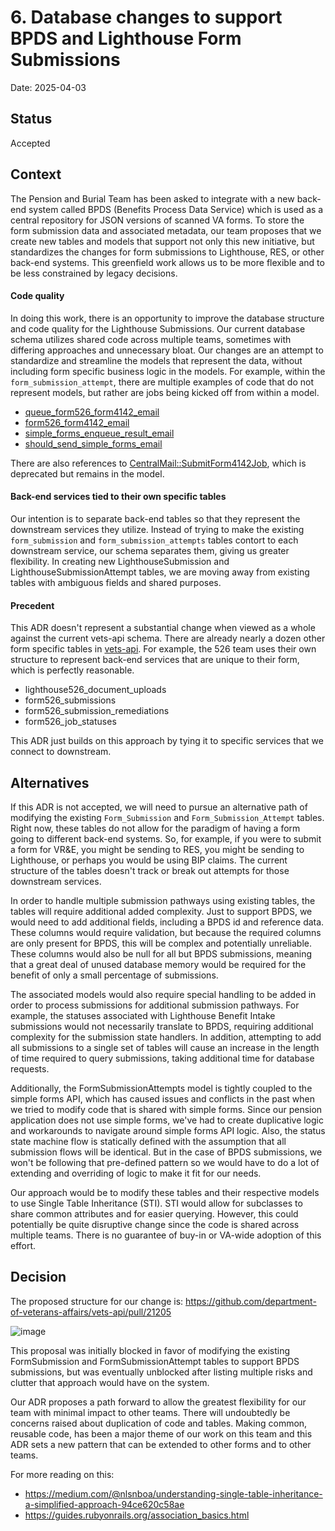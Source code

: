 # 6. Database changes to support BPDS and Lighthouse Form Submissions

Date: 2025-04-03

## Status

Accepted

## Context

The Pension and Burial Team has been asked to integrate with a new back-end system called BPDS (Benefits Process Data Service) which is used as a central repository for JSON versions of scanned VA forms.  To store the form submission data and associated metadata, our team proposes that we create new tables and models that support not only this new initiative, but standardizes the changes for form submissions to Lighthouse, RES, or other back-end systems.  This greenfield work allows us to be more flexible and to be less constrained by legacy decisions.  

#### **Code quality**
In doing this work, there is an opportunity to improve the database structure and code quality for the Lighthouse Submissions.  Our current database schema utilizes shared code across multiple teams, sometimes with differing approaches and unnecessary bloat.   Our changes are an attempt to standardize and streamline the models that represent the data, without including form specific business logic in the models.   For example, within the `form_submission_attempt`, there are multiple examples of code that do not represent models, but rather are jobs being kicked off from within a model.  
- [queue_form526_form4142_email](https://github.com/department-of-veterans-affairs/vets-api/blob/master/app/models/form_submission_attempt.rb#L116)
- [form526_form4142_email](https://github.com/department-of-veterans-affairs/vets-api/blob/master/app/models/form_submission_attempt.rb#L106)
- [simple_forms_enqueue_result_email](https://github.com/department-of-veterans-affairs/vets-api/blob/master/app/models/form_submission_attempt.rb#L140)
- [should_send_simple_forms_email](https://github.com/department-of-veterans-affairs/vets-api/blob/master/app/models/form_submission_attempt.rb#L136C7-L136C37)

There are also references to [CentralMail::SubmitForm4142Job](https://github.com/department-of-veterans-affairs/vets-api/blob/master/app/models/form_submission_attempt.rb#L128), which is deprecated but remains in the model.

#### Back-end services tied to their own specific tables
Our intention is to separate back-end tables so that they represent the downstream services they utilize.  Instead of trying to make the existing `form_submission` and `form_submission_attempts` tables contort to each downstream service, our schema separates them, giving us greater flexibility.  In creating new LighthouseSubmission and LighthouseSubmissionAttempt tables, we are moving away from existing tables with ambiguous fields and shared purposes. 

#### Precedent
This ADR doesn't represent a substantial change when viewed as a whole against the current vets-api schema.  There are already nearly a dozen other form specific tables in [vets-api](https://github.com/department-of-veterans-affairs/vets-api/blob/master/db/schema.rb).  For example, the 526 team uses their own structure to represent back-end services that are unique to their form, which is perfectly reasonable.  
- lighthouse526_document_uploads
- form526_submissions
- form526_submission_remediations
- form526_job_statuses

This ADR just builds on this approach by tying it to specific services that we connect to downstream.

## Alternatives
If this ADR is not accepted, we will need to pursue an alternative path of modifying the existing `Form_Submission` and `Form_Submission_Attempt` tables.  Right now, these tables do not allow for the paradigm of having a form going to different back-end systems.  So, for example, if you were to submit a form for VR&E, you might be sending to RES, you might be sending to Lighthouse, or perhaps you would be using BIP claims.  The current structure of the tables doesn't track or break out attempts for those downstream services. 

In order to handle multiple submission pathways using existing tables, the tables will require additional added complexity. Just to support BPDS, we would need to add additional fields, including a BPDS id and reference data. These columns would require validation, but because the required columns are only present for BPDS, this will be complex and potentially unreliable. These columns would also be null for all but BPDS submissions, meaning that a great deal of unused database memory would be required for the benefit of only a small percentage of submissions. 

The associated models would also require special handling to be added in order to process submissions for additional submission pathways. For example, the statuses associated with Lighthouse Benefit Intake submissions would not necessarily translate to BPDS, requiring additional complexity for the submission state handlers.
In addition, attempting to add all submissions to a single set of tables will cause an increase in the length of time required to query submissions, taking additional time for database requests.  

Additionally, the FormSubmissionAttempts model is tightly coupled to the simple forms API, which has caused issues and conflicts in the past when we tried to modify code that is shared with simple forms. Since our pension application does not use simple forms, we've had to create duplicative logic and workarounds to navigate around simple forms API logic. Also, the status state machine flow is statically defined with the assumption that all submission flows will be identical. But in the case of BPDS submissions, we won't be following that pre-defined pattern so we would have to do a lot of extending and overriding of logic to make it fit for our needs.

Our approach would be to modify these tables and their respective models to use Single Table Inheritance (STI).  STI would allow for subclasses to share common attributes and for easier querying.  However, this could potentially be quite disruptive change since the code is shared across multiple teams.  There is no guarantee of buy-in or VA-wide adoption of this effort.


## Decision
The proposed structure for our change is:
https://github.com/department-of-veterans-affairs/vets-api/pull/21205

![image](https://github.com/user-attachments/assets/e6304a45-fcab-4dc5-8300-a1f302612e7f)

This proposal was initially blocked in favor of modifying the existing FormSubmission and FormSubmissionAttempt tables to support BPDS submissions, but was eventually unblocked after listing multiple risks and clutter that approach would have on the system.

Our ADR proposes a path forward to allow the greatest flexibility for our team with minimal impact to other teams.  There will undoubtedly be concerns raised about duplication of code and tables.  Making common, reusable code, has been a major theme of our work on this team and this ADR sets a new pattern that can be extended to other forms and to other teams.  

For more reading on this:
- https://medium.com/@nlsnboa/understanding-single-table-inheritance-a-simplified-approach-94ce620c58ae
- https://guides.rubyonrails.org/association_basics.html

